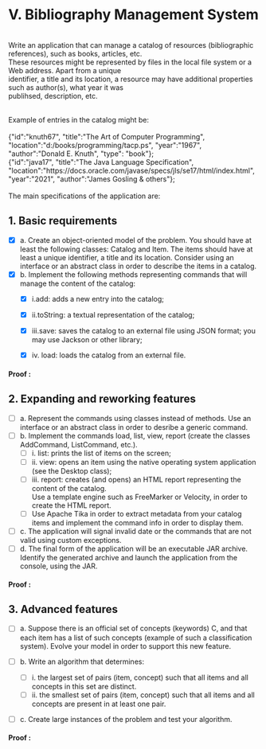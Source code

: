 # V. Bibliography Management System

<br>Write an application that can manage a catalog of resources (bibliographic references), such as books, articles, etc.
<br>These resources might be represented by files in the local file system or a Web address. Apart from a unique
<br>identifier, a title and its location, a resource may have additional properties such as author(s), what year it was
<br>publihsed, description, etc.

<br>
Example of entries in the catalog might be:
<br><br>
{"id":"knuth67", "title":"The Art of Computer Programming", "location":"d:/books/programming/tacp.ps", "year":"1967", "author":"Donald E. Knuth", "type": "book"};  
<br>{"id":"java17", "title":"The Java Language Specification", "location":"https://docs.oracle.com/javase/specs/jls/se17/html/index.html", "year":"2021", "author":"James Gosling & others"};  <br>
<br>The main specifications of the application are:

## 1. Basic requirements


- [x] a. Create an object-oriented model of the problem. You should have at least the following classes: Catalog and Item. The items should have at least a unique identifier, a title and its location. Consider using an interface or an abstract class in order to describe the items in a catalog.
- [x] b. Implement the following methods representing commands that will manage the content of the catalog:
  - [x]   i.add: adds a new entry into the catalog;
  - [x]   ii.toString: a textual representation of the catalog;
  - [x]   iii.save: saves the catalog to an external file using JSON format; you may use Jackson or other library;
  - [x]   iv. load: loads the catalog from an external file.


#### Proof :

## 2. Expanding and reworking features

- [ ] a. Represent the commands using classes instead of methods. Use an interface or an abstract class in order to desribe a generic command.
- [ ] b. Implement the commands load, list, view, report (create the classes AddCommand, ListCommand, etc.).
  - [ ] i. list: prints the list of items on the screen;
  - [ ] ii. view: opens an item using the native operating system application (see the Desktop class);
  - [ ] iii. report: creates (and opens) an HTML report representing the content of the catalog.
<br>Use a template engine such as FreeMarker or Velocity, in order to create the HTML report.
  - [ ] Use Apache Tika in order to extract metadata from your catalog items and implement the command info in order to display them.
- [ ] c. The application will signal invalid date or the commands that are not valid using custom exceptions.
- [ ] d. The final form of the application will be an executable JAR archive. Identify the generated archive and launch the application from the console, using the JAR.

#### Proof :

## 3. Advanced features

- [ ] a. Suppose there is an official set of concepts (keywords) C, and that each item has a list of such concepts (example of such a classification system). Evolve your model in order to support this new feature.
- [ ] b. Write an algorithm that determines:
  - [ ] i. the largest set of pairs (item, concept) such that all items and all concepts in this set are distinct.
  - [ ] ii. the smallest set of pairs (item, concept) such that all items and all concepts are present in at least one pair.
- [ ] c. Create large instances of the problem and test your algorithm.


#### Proof :


